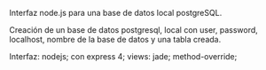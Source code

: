 ﻿Interfaz node.js para una base de datos local postgreSQL.

Creación de un base de datos postgresql, local con user, password, localhost, nombre de la base de datos y una tabla creada.

Interfaz:
	nodejs; con express 4; 
			views: jade;
			method-override; 
